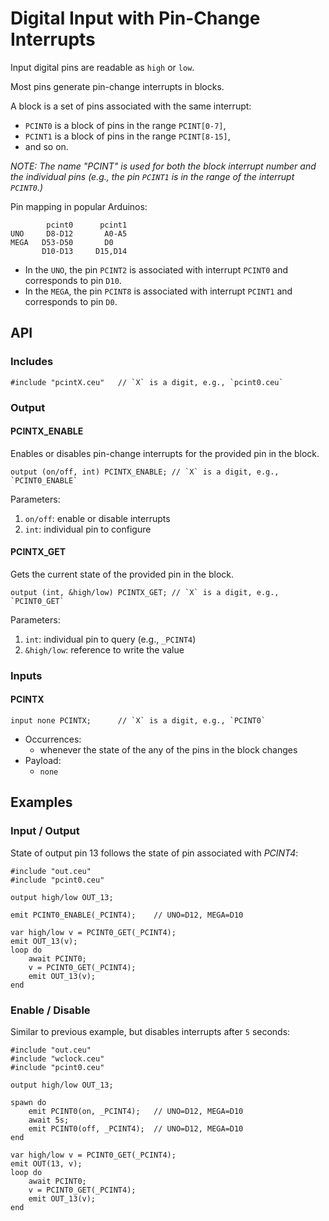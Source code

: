 # Digital Input with Pin-Change Interrupts

Input digital pins are readable as `high` or `low`.

Most pins generate pin-change interrupts in blocks.

A block is a set of pins associated with the same interrupt:
- `PCINT0` is a block of pins in the range `PCINT[0-7]`,
- `PCINT1` is a block of pins in the range `PCINT[8-15]`,
- and so on.

*NOTE: The name "PCINT" is used for both the block interrupt number and the
individual pins (e.g., the pin `PCINT1` is in the range of the interrupt
`PCINT0`.)*

Pin mapping in popular Arduinos:

```
        pcint0      pcint1
UNO     D8-D12       A0-A5
MEGA   D53-D50       D0
       D10-D13     D15,D14
```

- In the `UNO`, the pin `PCINT2` is associated with interrupt `PCINT0` and
  corresponds to pin `D10`.
- In the `MEGA`, the pin `PCINT8` is associated with interrupt `PCINT1` and
  corresponds to pin `D0`.

## API

### Includes

```
#include "pcintX.ceu"   // `X` is a digit, e.g., `pcint0.ceu`
```

### Output

#### PCINTX_ENABLE

Enables or disables pin-change interrupts for the provided pin in the block.

```
output (on/off, int) PCINTX_ENABLE; // `X` is a digit, e.g., `PCINT0_ENABLE`
```

Parameters:

1. `on/off`: enable or disable interrupts
2. `int`:    individual pin to configure


#### PCINTX_GET

Gets the current state of the provided pin in the block.

```
output (int, &high/low) PCINTX_GET; // `X` is a digit, e.g., `PCINT0_GET`
```

Parameters:

1. `int`:       individual pin to query (e.g., `_PCINT4`)
2. `&high/low`: reference to write the value

### Inputs

#### PCINTX

```
input none PCINTX;      // `X` is a digit, e.g., `PCINT0`
```

- Occurrences:
    - whenever the state of the any of the pins in the block changes
- Payload:
    - `none`

## Examples

### Input / Output

State of output pin 13 follows the state of pin associated with *PCINT4*:

```
#include "out.ceu"
#include "pcint0.ceu"

output high/low OUT_13;

emit PCINT0_ENABLE(_PCINT4);    // UNO=D12, MEGA=D10

var high/low v = PCINT0_GET(_PCINT4);
emit OUT_13(v);
loop do
    await PCINT0;
    v = PCINT0_GET(_PCINT4);
    emit OUT_13(v);
end
```

### Enable / Disable

Similar to previous example, but disables interrupts after `5` seconds:

```
#include "out.ceu"
#include "wclock.ceu"
#include "pcint0.ceu"

output high/low OUT_13;

spawn do
    emit PCINT0(on, _PCINT4);   // UNO=D12, MEGA=D10
    await 5s;
    emit PCINT0(off, _PCINT4);  // UNO=D12, MEGA=D10
end

var high/low v = PCINT0_GET(_PCINT4);
emit OUT(13, v);
loop do
    await PCINT0;
    v = PCINT0_GET(_PCINT4);
    emit OUT_13(v);
end
```
